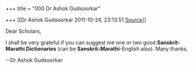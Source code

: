+++
title = "000 Dr Ashok Gudsoorkar"

+++
[[Dr Ashok Gudsoorkar	2011-10-24, 23:13:51 [Source](https://groups.google.com/g/bvparishat/c/YJA73W1BhCg)]]



Dear Scholars,

I shall be very grateful if you can suggest me one or two good **Sanskrit-Marathi Dictionaries** (can be **Sanskrit-Marathi**-English also). Many thanks.

--Dr Ashok Gudsoorkar

